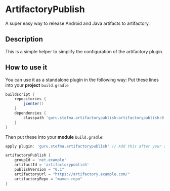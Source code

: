 # ArtifactoryPublish

A super easy way to release Android and Java artifacts to artifactory.

## Description
This is a simple helper to simplify the configuration of the artifactory plugin.

## How to use it
You can use it as a standalone plugin in the following way:
Put these lines into your **project** `build.gradle`
```groovy
buildscript {
    repositories {
        jcenter()
    }
    dependencies {
        classpath 'guru.stefma.artifactorypublish:artifactorypublish:0.0.1'
    }
}
```

Then put these into your **module** `build.gradle`:
```groovy
apply plugin: 'guru.stefma.artifactorypublish' // Add this after your android or java plugin!

artifactoryPublish {
    groupId = 'net.example'
    artifactId = 'artifactorypublish'
    publishVersion = "0.1"
    artifactoryUrl = "https://artifactory.example.com/"
    artifactoryRepo = "maven-repo"
}
```
